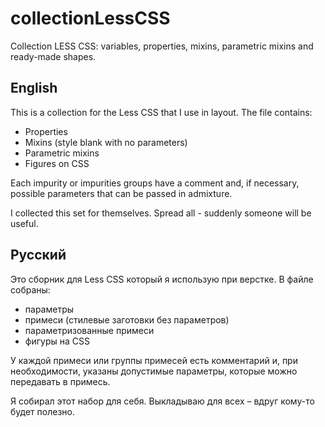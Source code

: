 # collectionLessCSS
Collection LESS CSS: variables, properties, mixins, parametric mixins and ready-made shapes.

## English
This is a collection for the Less CSS that I use in layout.
The file contains:
- Properties
- Mixins (style blank with no parameters)
- Parametric mixins
- Figures on CSS

Each impurity or impurities groups have a comment and, if necessary, possible parameters that can be passed in admixture.

I collected this set for themselves. Spread all - suddenly someone will be useful.

## Русский
Это сборник для Less CSS который я использую при верстке.
В файле собраны:
- параметры
- примеси (стилевые заготовки без параметров)
- параметризованные примеси
- фигуры на CSS

У каждой примеси или группы примесей есть комментарий и, при необходимости, указаны допустимые параметры, которые можно передавать в примесь.

Я собирал этот набор для себя. Выкладываю для всех – вдруг кому-то будет полезно. 

